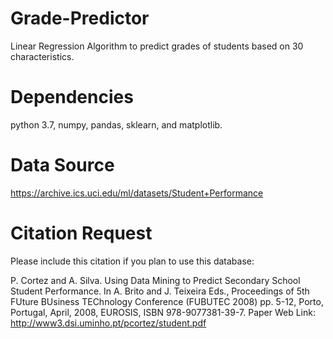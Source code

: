 # Grade-Predictor

Linear Regression Algorithm to predict grades of students based on 30 characteristics. 

# Dependencies
python 3.7, numpy, pandas, sklearn, and matplotlib. 

# Data Source
https://archive.ics.uci.edu/ml/datasets/Student+Performance

# Citation Request
Please include this citation if you plan to use this database:

P. Cortez and A. Silva. Using Data Mining to Predict Secondary School Student Performance. In A. Brito and J. Teixeira Eds., Proceedings of 5th FUture BUsiness TEChnology Conference (FUBUTEC 2008) pp. 5-12, Porto, Portugal, April, 2008, EUROSIS, ISBN 978-9077381-39-7.
Paper Web Link: http://www3.dsi.uminho.pt/pcortez/student.pdf
